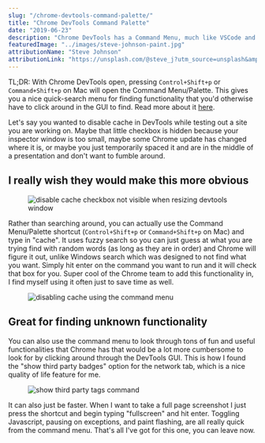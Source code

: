 ```yaml
---
slug: "/chrome-devtools-command-palette/"
title: "Chrome DevTools Command Palette"
date: "2019-06-23"
description: "Chrome DevTools has a Command Menu, much like VSCode and other editors!"
featuredImage: "../images/steve-johnson-paint.jpg"
attributionName: "Steve Johnson"
attributionLink: "https://unsplash.com/@steve_j?utm_source=unsplash&amp;utm_medium=referral&amp;utm_content=creditCopyText"
---
```


TL;DR: With Chrome DevTools open, pressing `Control+Shift+p` or `Command+Shift+p` on Mac will open the Command Menu/Palette. This gives you a nice quick-search menu for finding functionality that you'd otherwise have to click around in the GUI to find. Read more about it [here](https://developers.google.com/web/tools/chrome-devtools/command-menu/).

Let's say you wanted to disable cache in DevTools while testing out a site you are working on. Maybe that little checkbox is hidden because your inspector window is too small, maybe some Chrome update has changed where it is, or maybe you just temporarily spaced it and are in the middle of a presentation and don't want to fumble around.

## I really wish they would make this more obvious

<figure>
  <img src="../images/disable-cache-byby.gif" alt="disable cache checkbox not visible when resizing devtools window"></img>
</figure>

Rather than searching around, you can actually use the Command Menu/Palette shortcut (`Control+Shift+p` or `Command+Shift+p` on Mac) and type in "cache". It uses fuzzy search so you can just guess at what you are trying find with random words (as long as they are in order) and Chrome will figure it out, unlike Windows search which was designed to not find what you want. Simply hit enter on the command you want to run and it will check that box for you. Super cool of the Chrome team to add this functionality in, I find myself using it often just to save time as well.

<figure>
  <img src="../images/command-menu-disable-cache.gif" alt="disabling cache using the command menu"></img>
</figure>

## Great for finding unknown functionality

You can also use the command menu to look through tons of fun and useful functionalities that Chrome has that would be a lot more cumbersome to look for by clicking around through the DevTools GUI. This is how I found the "show third party badges" option for the network tab, which is a nice quality of life feature for me.

<figure>
  <img src="../images/third-party-tags.gif" alt="show third party tags command"></img>
</figure>

It can also just be faster. When I want to take a full page screenshot I just press the shortcut and begin typing "fullscreen" and hit enter. Toggling Javascript, pausing on exceptions, and paint flashing, are all really quick from the command menu. That's all I've got for this one, you can leave now.
